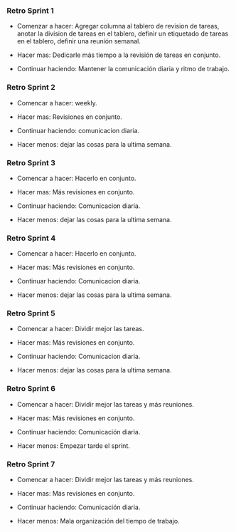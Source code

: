 ### Retro Sprint 1

- Comenzar a hacer: Agregar columna al tablero de revision de tareas, anotar la division de tareas en el tablero, definir un etiquetado de tareas en el tablero, definir una reunión semanal.

- Hacer mas: Dedicarle más tiempo a la revisión de tareas en conjunto.

- Continuar haciendo: Mantener la comunicación diaria y ritmo de trabajo.

### Retro Sprint 2

- Comencar a hacer: weekly.

- Hacer mas: Revisiones en conjunto.

- Continuar haciendo: comunicacion diaria.

- Hacer menos: dejar las cosas para la ultima semana.

### Retro Sprint 3

- Comencar a hacer: Hacerlo en conjunto.

- Hacer mas: Más revisiones en conjunto.

- Continuar haciendo: Comunicacion diaria.

- Hacer menos: dejar las cosas para la ultima semana.

### Retro Sprint 4

- Comencar a hacer: Hacerlo en conjunto.

- Hacer mas: Más revisiones en conjunto.

- Continuar haciendo: Comunicacion diaria.

- Hacer menos: dejar las cosas para la ultima semana.

### Retro Sprint 5

- Comencar a hacer: Dividir mejor las tareas.

- Hacer mas: Más revisiones en conjunto.

- Continuar haciendo: Comunicacion diaria.

- Hacer menos: dejar las cosas para la ultima semana.

### Retro Sprint 6

- Comencar a hacer: Dividir mejor las tareas y más reuniones.

- Hacer mas: Más revisiones en conjunto.

- Continuar haciendo: Comunicación diaria.

- Hacer menos: Empezar tarde el sprint.

### Retro Sprint 7

- Comencar a hacer: Dividir mejor las tareas y más reuniones.

- Hacer mas: Más revisiones en conjunto.

- Continuar haciendo: Comunicación diaria.

- Hacer menos: Mala organización del tiempo de trabajo.
